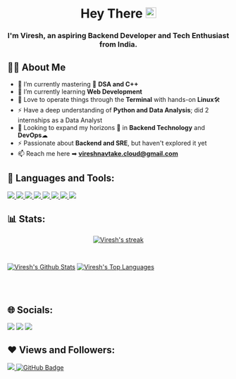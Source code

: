 <h1 align="center">Hey There <img src="https://raw.githubusercontent.com/MartinHeinz/MartinHeinz/master/wave.gif" width="24px"></h1>
<h3 align="center">I'm <b>Viresh</b>, an aspiring Backend Developer and Tech Enthusiast from India.</h3>

## 🙋‍♂️ About Me

- 🔭 I’m currently mastering 💯 **DSA and C++**  
- 🌱 I’m currently learning **Web Development**  
- 👾 Love to operate things through the **Terminal** with hands-on **Linux**🛠  
- ⚡ Have a deep understanding of **Python and Data Analysis**; did 2 internships as a Data Analyst  
- 👯 Looking to expand my horizons 🌈 in **Backend Technology** and **DevOps**☁  
- ⚡ Passionate about **Backend and SRE**, but haven't explored it yet  
- 📫 Reach me here ➡ **vireshnavtake.cloud@gmail.com**

## 🚀 Languages and Tools:

<p align="left"> 
    <a href="https://cplusplus.com/" target="_blank"> <img src="https://img.shields.io/badge/c++-%2300599C.svg?style=for-the-badge&logo=c%2B%2B&logoColor=white"/> </a> 
    <a href="https://developer.mozilla.org/en-US/docs/Web/JavaScript" target="_blank"> <img src="https://img.shields.io/badge/javascript-%23323330.svg?style=for-the-badge&logo=javascript&logoColor=%23F7DF1E"/> </a> 
    <a href="https://www.w3.org/html/" target="_blank"> <img src="https://img.shields.io/badge/html5-%23E34F26.svg?style=for-the-badge&logo=html5&logoColor=white"/> </a> 
    <a href="https://www.mysql.com/" target="_blank"> <img src="https://img.shields.io/badge/mysql-4479A1.svg?style=for-the-badge&logo=mysql&logoColor=white"/> </a> 
     <a href="https://www.python.org" target="_blank"> <img src="https://img.shields.io/badge/python-3670A0?style=for-the-badge&logo=python&logoColor=ffdd54"/> </a> 
    <a href="https://matplotlib.org/" target="_blank"> <img src="https://img.shields.io/badge/Matplotlib-%23ffffff.svg?style=for-the-badge&logo=Matplotlib&logoColor=black"/> </a> 
    <a href="https://numpy.org/" target="_blank"> <img src="https://img.shields.io/badge/numpy-%23013243.svg?style=for-the-badge&logo=numpy&logoColor=white"/> </a> 
    <a href="https://pandas.pydata.org/" target="_blank"> <img src="https://img.shields.io/badge/pandas-%23150458.svg?style=for-the-badge&logo=pandas&logoColor=white"/> </a> 

</p>

## 📊 Stats:

<p align="center">
    <a href="https://github.com/viresh3104/github-readme-streak-stats">
        <img title="🔥 Get streak stats for your profile at git.io/streak-stats" alt="Viresh's streak" src="https://github-readme-streak-stats.herokuapp.com/?user=viresh3104&theme=black-ice&hide_border=true&stroke=0000&background=060A0CD0"/>
    </a>
</p>

<br/>

<a href="https://github.com/viresh3104/github-readme-stats"><img alt="Viresh's Github Stats" src="https://github-readme-stats.vercel.app/api?username=viresh3104&show_icons=true&count_private=true&theme=react&hide_border=true&bg_color=0D1117" /></a>
<a href="https://github.com/viresh3104/github-readme-stats"><img alt="Viresh's Top Languages" src="https://github-readme-stats.vercel.app/api/top-langs/?username=viresh3104&langs_count=8&count_private=true&layout=compact&theme=react&hide_border=true&bg_color=0D1117" /></a>

<br/>
<br/>

## 🌐 Socials:

<a href="https://www.linkedin.com/in/viresh-navtake/"><img src="https://img.icons8.com/fluent/48/000000/linkedin.png"/></a>
<a href="https://www.instagram.com/viresh.xx/"><img src="https://img.icons8.com/fluent/48/000000/instagram-new.png"/></a>
<a href="mailto:vireshnavtake.cloud@gmail.com"><img src="https://img.icons8.com/external-justicon-flat-justicon/48/000000/external-email-notifications-justicon-flat-justicon.png"/></a>

## ❤ Views and Followers:
<a href="https://github.com/viresh3104/github-profile-views-counter">
    <img src="https://komarev.com/ghpvc/?username=viresh3104">
</a>
<a href="https://github.com/viresh3104?tab=followers"><img src="https://img.shields.io/github/followers/viresh3104?label=Followers&style=social" alt="GitHub Badge"></a>
